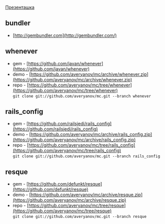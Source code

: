 [Презенташка](https://docs.google.com/presentation/d/1AulzRfFiqLyg13YVqRj0cyGGjDVGba0_tPAXFiaIbJE/edit#slide=id.g5b7c5c24_1_0)

## bundler
* [http://gembundler.com](http://gembundler.com/)

## whenever
* gem - [https://github.com/javan/whenever](https://github.com/javan/whenever)
* demo - [https://github.com/averyanov/mc/archive/whenever.zip](https://github.com/averyanov/mc/archive/whenever.zip)
* repo - [https://github.com/averyanov/mc/tree/whenever](https://github.com/averyanov/mc/tree/whenever)  
`git clone git://github.com/averyanov/mc.git --branch whenever`

## rails_config
* gem - [https://github.com/railsjedi/rails_config](https://github.com/railsjedi/rails_config)
* demo - [https://github.com/averyanov/mc/archive/rails_config.zip](https://github.com/averyanov/mc/archive/rails_config.zip)
* repo - [https://github.com/averyanov/mc/tree/rails_config](https://github.com/averyanov/mc/tree/rails_config)  
`git clone git://github.com/averyanov/mc.git --branch rails_config`

## resque
* gem - [https://github.com/defunkt/resque](https://github.com/defunkt/resque)
* demo - [https://github.com/averyanov/mc/archive/resque.zip](https://github.com/averyanov/mc/archive/resque.zip)
* repo - [https://github.com/averyanov/mc/tree/resque](https://github.com/averyanov/mc/tree/resque)  
`git clone git://github.com/averyanov/mc.git --branch resque`

